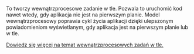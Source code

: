 ﻿To tworzy wewnątrzprocesowe zadanie w tle. Pozwala to uruchomić kod nawet wtedy, gdy aplikacja nie jest na pierwszym planie. Model wewnątrzprocesowy poprawia cykl życia aplikacji dzięki ulepszonym powiadomieniom wyświetlanym, gdy aplikacja jest na pierwszym planie lub w tle.

[Dowiedz się więcej na temat wewnątrzprocesowych zadań w tle.](https://docs.microsoft.com/windows/uwp/launch-resume/create-and-register-an-inproc-background-task)
